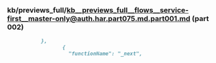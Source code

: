 ### kb/previews_full/kb__previews_full__flows__service-first__master-only@auth.har.part075.md.part001.md (part 002)

```md
           },
                  {
                    "functionName": "_next",
              
```

```
